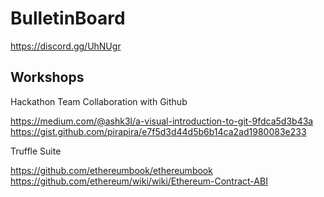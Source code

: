 # BulletinBoard 

https://discord.gg/UhNUgr


## Workshops


Hackathon Team Collaboration with Github

https://medium.com/@ashk3l/a-visual-introduction-to-git-9fdca5d3b43a
https://gist.github.com/pirapira/e7f5d3d44d5b6b14ca2ad1980083e233


Truffle Suite

https://github.com/ethereumbook/ethereumbook
https://github.com/ethereum/wiki/wiki/Ethereum-Contract-ABI


